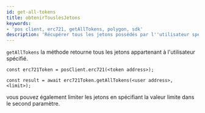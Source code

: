 ```yaml
---
id: get-all-tokens
title: obtenirTouslesJetons
keywords:
- 'pos client, erc721, getAllTokens, polygon, sdk'
description: 'Récupérer tous les jetons possédés par l''utilisateur spécifié.'
---
```


`getAllTokens` la méthode  retourne tous les jetons appartenant à l'utilisateur spécifié.

```
const erc721Token = posClient.erc721(<token address>);

const result = await erc721Token.getAllTokens(<user address>, <limit>);

```

vous pouvez également limiter les jetons en spécifiant la valeur limite dans le second paramètre.

